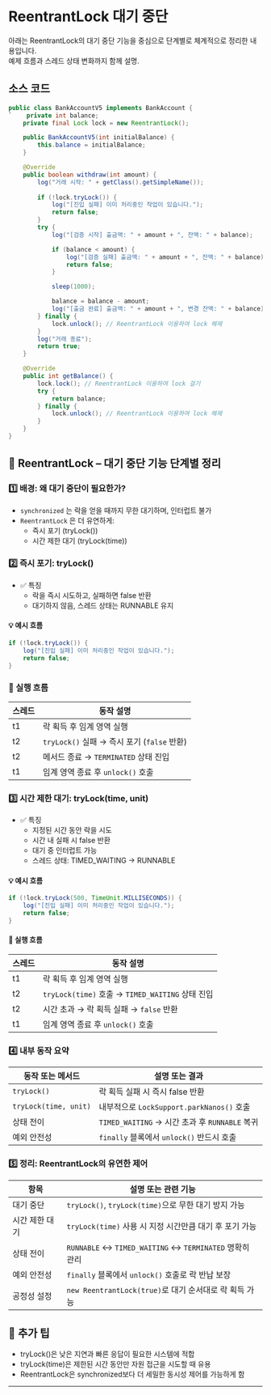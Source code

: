 # ReentrantLock 대기 중단
아래는 ReentrantLock의 대기 중단 기능을 중심으로 단계별로 체계적으로 정리한 내용입니다.  
예제 흐름과 스레드 상태 변화까지 함께 설명.

## 소스 코드
```java
public class BankAccountV5 implements BankAccount {
`    private int balance;
    private final Lock lock = new ReentrantLock();

    public BankAccountV5(int initialBalance) {
        this.balance = initialBalance;
    }

    @Override
    public boolean withdraw(int amount) {
        log("거래 시작: " + getClass().getSimpleName());
        
        if (!lock.tryLock()) {
            log("[진입 실패] 이미 처리중인 작업이 있습니다.");
            return false;
        }
        try {
            log("[검증 시작] 출금액: " + amount + ", 잔액: " + balance);

            if (balance < amount) {
                log("[검증 실패] 출금액: " + amount + ", 잔액: " + balance);
                return false;
            }

            sleep(1000);

            balance = balance - amount;
            log("[출금 완료] 출금액: " + amount + ", 변경 잔액: " + balance);
        } finally {
            lock.unlock(); // ReentrantLock 이용하여 lock 해제
        }
        log("거래 종료");
        return true;
    }

    @Override
    public int getBalance() {
        lock.lock(); // ReentrantLock 이용하여 lock 걸기
        try {
            return balance;
        } finally {
            lock.unlock(); // ReentrantLock 이용하여 lock 해제
        }
    }
}
```

## 🔐 ReentrantLock – 대기 중단 기능 단계별 정리
### 1️⃣ 배경: 왜 대기 중단이 필요한가?
- `synchronized` 는 락을 얻을 때까지 무한 대기하며, 인터럽트 불가
- `ReentrantLock` 은 더 유연하게:
    - 즉시 포기 (tryLock())
    - 시간 제한 대기 (tryLock(time))

### 2️⃣ 즉시 포기: tryLock()
- ✅ 특징
    - 락을 즉시 시도하고, 실패하면 false 반환
    - 대기하지 않음, 스레드 상태는 RUNNABLE 유지
#### 💡 예시 흐름
```java
if (!lock.tryLock()) {
    log("[진입 실패] 이미 처리중인 작업이 있습니다.");
    return false;
}
```

### 🧵 실행 흐름

| 스레드 | 동작 설명                                      |
|--------|------------------------------------------------|
| t1     | 락 획득 후 임계 영역 실행                       |
| t2     | `tryLock()` 실패 → 즉시 포기 (`false` 반환)     |
| t2     | 메서드 종료 → `TERMINATED` 상태 진입            |
| t1     | 임계 영역 종료 후 `unlock()` 호출               |


### 3️⃣ 시간 제한 대기: tryLock(time, unit)
- ✅ 특징
    - 지정된 시간 동안 락을 시도
    - 시간 내 실패 시 false 반환
    - 대기 중 인터럽트 가능
    - 스레드 상태: TIMED_WAITING → RUNNABLE

#### 💡 예시 흐름
```java
if (!lock.tryLock(500, TimeUnit.MILLISECONDS)) {
    log("[진입 실패] 이미 처리중인 작업이 있습니다.");
    return false;
}
```

#### 🧵 실행 흐름

| 스레드 | 동작 설명                                      |
|--------|------------------------------------------------|
| t1     | 락 획득 후 임계 영역 실행                       |
| t2     | `tryLock(time)` 호출 → `TIMED_WAITING` 상태 진입 |
| t2     | 시간 초과 → 락 획득 실패 → `false` 반환          |
| t1     | 임계 영역 종료 후 `unlock()` 호출               |

### 4️⃣ 내부 동작 요약

| 동작 또는 메서드             | 설명 또는 결과                                |
|------------------------------|-----------------------------------------------|
| `tryLock()`                    | 락 획득 실패 시 즉시 false 반환                |
| `tryLock(time, unit)`          | 내부적으로 `LockSupport.parkNanos()` 호출      |
| 상태 전이                    | `TIMED_WAITING` → 시간 초과 후 `RUNNABLE` 복귀 |
| 예외 안전성                  | `finally` 블록에서 `unlock()` 반드시 호출      |

### 5️⃣ 정리: ReentrantLock의 유연한 제어

| 항목                     | 설명 또는 관련 기능                                      |
|--------------------------|----------------------------------------------------------|
| 대기 중단                | `tryLock()`, `tryLock(time)`으로 무한 대기 방지 가능       |
| 시간 제한 대기           | `tryLock(time)` 사용 시 지정 시간만큼 대기 후 포기 가능     |
| 상태 전이                | `RUNNABLE` ↔ `TIMED_WAITING` ↔ `TERMINATED` 명확히 관리    |
| 예외 안전성              | `finally` 블록에서 `unlock()` 호출로 락 반납 보장          |
| 공정성 설정              | `new ReentrantLock(true)`로 대기 순서대로 락 획득 가능      |


## 🧠 추가 팁
- tryLock()은 낮은 지연과 빠른 응답이 필요한 시스템에 적합
- tryLock(time)은 제한된 시간 동안만 자원 접근을 시도할 때 유용
- ReentrantLock은 synchronized보다 더 세밀한 동시성 제어를 가능하게 함

---

